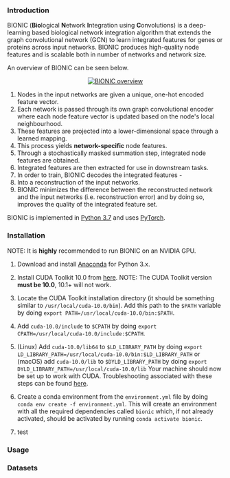 ### Introduction
BIONIC (**Bio**logical **N**etwork **I**ntegration using **C**onvolutions) is a deep-learning based biological network integration algorithm that extends the graph convolutional network (GCN) to learn integrated features for genes or proteins across input networks. BIONIC produces high-quality node features and is scalable both in number of networks and network size.

An overview of BIONIC can be seen below.

<p align="center">
  <a href="https://ibb.co/nBTSh1P"><img src="https://i.ibb.co/XD9Tm5Y/Figure-1.png" alt="BIONIC overview" border="0"></a>
</p>

1. Nodes in the input networks are given a unique, one-hot encoded feature vector.
2. Each network is passed through its own graph convolutional encoder where each node feature vector is updated based on the node's local neighbourhood.
3. These features are projected into a lower-dimensional space through a learned mapping.
4. This process yields **network-specific** node features.
5. Through a stochastically masked summation step, integrated node features are obtained.
6. Integrated features are then extracted for use in downstream tasks.
7. In order to train, BIONIC decodes the integrated features -
8. Into a reconstruction of the input networks.
9. BIONIC minimizes the difference between the reconstructed network and the input networks (i.e. reconstruction error) and by doing so, improves the quality of the integrated feature set.

BIONIC is implemented in [Python 3.7](https://www.python.org/downloads/) and uses [PyTorch](https://pytorch.org/).

### Installation
NOTE: It is **highly** recommended to run BIONIC on an NVIDIA GPU.

1. Download and install [Anaconda](https://www.anaconda.com/distribution/) for Python 3.x.

1. Install CUDA Toolkit 10.0 from [here](https://developer.nvidia.com/cuda-10.0-download-archive). NOTE: The CUDA Toolkit version **must be 10.0**, 10.1+ will not work.
2. Locate the CUDA Toolkit installation directory (it should be something similar to `/usr/local/cuda-10.0/bin`). Add this path to the `$PATH` variable by doing `export PATH=/usr/local/cuda-10.0/bin:$PATH`.
3. Add `cuda-10.0/include` to `$CPATH` by doing `export CPATH=/usr/local/cuda-10.0/include:$CPATH`.
4. (Linux) Add `cuda-10.0/lib64` to `$LD_LIBRARY_PATH` by doing `export LD_LIBRARY_PATH=/usr/local/cuda-10.0/bin:$LD_LIBRARY_PATH` or (macOS) add `cuda-10.0/lib` to `$DYLD_LIBRARY_PATH` by doing `export DYLD_LIBRARY_PATH=/usr/local/cuda-10.0/lib`
Your machine should now be set up to work with CUDA. Troubleshooting associated with these steps can be found [here](https://pytorch-geometric.readthedocs.io/en/latest/notes/installation.html#frequently-asked-questions).
5. Create a conda environment from the `environment.yml` file by doing `conda env create -f environment.yml`. This will create an environment with all the required dependencies called `bionic` which, if not already activated, should be activated by running `conda activate bionic`.
6. test


### Usage

### Datasets
